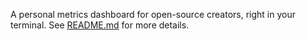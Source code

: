 A personal metrics dashboard for open-source creators, right in your terminal.
See [README.md](https://github.com/attogram/dashboard/blob/main/README.md) for more details.
